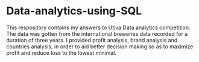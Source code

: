 # Data-analytics-using-SQL

This respository contains my answers to Utiva Data analytics competition. The data was gotten from the international breweries data recorded for a duration of three years.
I provided profit analysis, brand analysis and countries analysis, in order to aid better decision making so as to maximize profit and reduce loss to the
lowest minimal.
